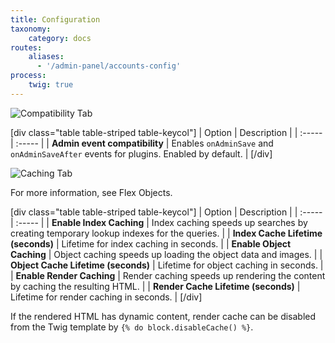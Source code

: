 ```yaml
---
title: Configuration
taxonomy:
    category: docs
routes:
    aliases:
      - '/admin-panel/accounts-config'
process:
    twig: true
---
```


![Compatibility Tab](accounts-configuration.png?width=2030&classes=shadow)

[div class="table table-striped table-keycol"]
| Option                        | Description |
| :-----                        | :----- |
| **Admin event compatibility** | Enables `onAdminSave` and `onAdminSaveAfter` events for plugins. Enabled by default. |
[/div]

![Caching Tab](accounts-configuration.png?width=2030&classes=shadow)

For more information, see Flex Objects.

[div class="table table-striped table-keycol"]
| Option                        | Description |
| :-----                        | :----- |
| **Enable Index Caching** | Index caching speeds up searches by creating temporary lookup indexes for the queries. |
| **Index Cache Lifetime (seconds)** | Lifetime for index caching in seconds. |
| **Enable Object Caching** | Object caching speeds up loading the object data and images. |
| **Object Cache Lifetime (seconds)** | Lifetime for object caching in seconds. |
| **Enable Render Caching** | Render caching speeds up rendering the content by caching the resulting HTML. |
| **Render Cache Lifetime (seconds)** | Lifetime for render caching in seconds. |
[/div]

If the rendered HTML has dynamic content, render cache can be disabled from the Twig template by ```{% do block.disableCache() %}```.
